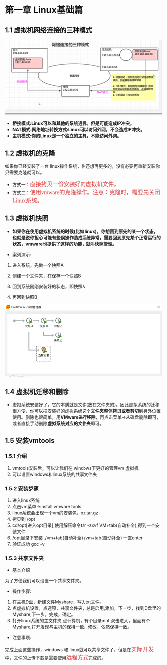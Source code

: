 # 第一章 Linux基础篇

## 1.1 虚拟机网络连接的三种模式

![1630465860035](./images/1/01.png)

+ **桥接模式:Linux可以和其他的系统通信。但是可能造成IP冲突。**
+ **NAT模式:网络地址转换方式:Linux可以访问外网，不会造成IP冲突。**
+ **主机模式:你的Linux是一个独立的主机，不能访问外网。**

## 1.2 虚拟机的克隆

如果你已经安装了一台 linux操作系统，你还想再更多的，没有必要再重新安装你只需要克隆就可以。

+ 方式一：<font color=#DC4040 size=4 face="黑体">直接拷贝一份安装好的虚拟机文件。</font>
+ 方式二：<font color=#DC4040 size=4 face="黑体">使用vmware的克隆操作。注意：克隆时，需要先关闭Linux系统。</font>

## 1.3 虚拟机快照

+ **如果你在使用虚拟机系统的时候(比如 linux)，你想回到原先的某一个状态，也就是说你担心可能有些误操作造成系统异常，需要回到原先某个正常运行的状态，vmware也提供了这样的功能，就叫快照管理。**

+ 案列演示:
1. 进入系统，先做一个快照A

2. 创建一个文件夹，在保存一个快照B

3. 回到系统刚刚安装好的状态，即快照A

4. 再回到快照B

![1630469017519](./images/1/02.png)

## 1.4 虚拟机迁移和删除

+ 虚拟系统安装好了，它的本质就是文件(放在文件夹的)。因此虚拟系统的迁移很方便，你可以把安装好的虚拟系统这个**文件夹整体拷贝或者剪切**到另外位置使用。删除也很简单，用**VMware进行移除**，再点击菜单->从磁盘删除即可，或者直接手动删除**虚拟系统对应的文件夹**即可。

## 1.5 安装vmtools

### 1.5.1 介绍

1. vmtools安装后，可以让我们在 windows下更好的管理vm 虚拟机
2. 可以设置windows和linux系统的共享文件夹

### 1.5.2 安装步骤

1. 进入linux系统
2. 点击vm菜单->install vmware tools
3. linux系统会出现一个vm的安装包，xx.tar.gz
4. 拷贝到 /opt
5. cd/opt[进入opt目录],使用解压命令tar -zxvf VM+tab(自动补全),得到一个安装文件 
6. /opt目录下安装 ./vm+tab(自动补全) /vm+tab(自动补全)  一直enter
8. 验证成功 gcc -v

### 1.5.3 共享文件夹

+ 基本介绍

为了方便我们可以设置一个共享文件夹。

+ 操作步骤:

1. 在主机D盘，新建文件Myshare，写入txt文件。
2. 点虚拟机设置，点选项，共享文件夹，总是启用,添加，下一步，找到D盘里的Myshare,下一步，完成，确定。
3. 打开linux系统的主文件夹,点计算机，有个目录mnt,双击进入，里面有个Myshare,打开发现与主机的保持一致，修改，依然保持一致。

+ 注意事项:

完成上面这些操作，windows 和 linux就可以共享文件了，但是在<font color=#DC4040 size=4 face="黑体">实际开发</font>中，文件的上传下载是需要使用<font color=#DC4040 size=4 face="黑体">远程方式</font>完成的。

